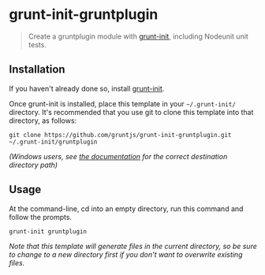 # grunt-init-gruntplugin

> Create a gruntplugin module with [grunt-init][], including Nodeunit unit tests.

[grunt-init]: http://gruntjs.com/project-scaffolding

## Installation
If you haven't already done so, install [grunt-init][].

Once grunt-init is installed, place this template in your `~/.grunt-init/` directory. It's recommended that you use git to clone this template into that directory, as follows:

```
git clone https://github.com/gruntjs/grunt-init-gruntplugin.git ~/.grunt-init/gruntplugin
```

_(Windows users, see [the documentation][grunt-init] for the correct destination directory path)_

## Usage

At the command-line, cd into an empty directory, run this command and follow the prompts.

```
grunt-init gruntplugin
```

_Note that this template will generate files in the current directory, so be sure to change to a new directory first if you don't want to overwrite existing files._
